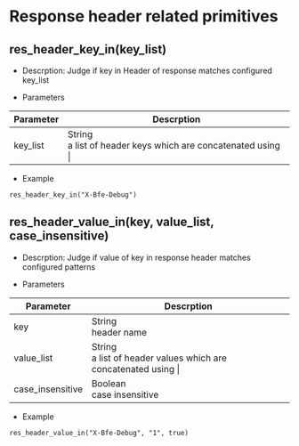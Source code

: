 # Response header related primitives

## res_header_key_in(key_list)
* Descrption: Judge if key in Header of response matches configured key_list

* Parameters

| Parameter | Descrption |
| --------- | ---------- |
| key_list | String<br>a list of header keys which are concatenated using &#124; |


* Example

```
res_header_key_in("X-Bfe-Debug")
```

## res_header_value_in(key, value_list, case_insensitive)
* Descrption: Judge if value of key in response header matches configured patterns

* Parameters

| Parameter | Descrption |
| --------- | ---------- |
| key       | String<br>header name |
| value_list | String<br>a list of header values which are concatenated using &#124; |
| case_insensitive | Boolean<br>case insensitive |


* Example

```
res_header_value_in("X-Bfe-Debug", "1", true)
```
